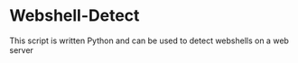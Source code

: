 # Webshell-Detect
This script is written Python and can be used to detect webshells on a web server
